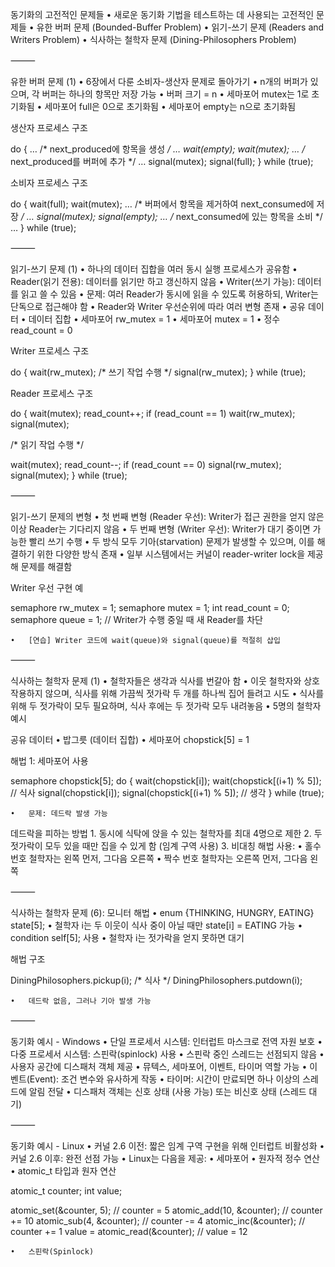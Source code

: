 동기화의 고전적인 문제들
	•	새로운 동기화 기법을 테스트하는 데 사용되는 고전적인 문제들
	•	유한 버퍼 문제 (Bounded-Buffer Problem)
	•	읽기-쓰기 문제 (Readers and Writers Problem)
	•	식사하는 철학자 문제 (Dining-Philosophers Problem)

⸻

유한 버퍼 문제 (1)
	•	6장에서 다룬 소비자-생산자 문제로 돌아가기
	•	n개의 버퍼가 있으며, 각 버퍼는 하나의 항목만 저장 가능
	•	버퍼 크기 = n
	•	세마포어 mutex는 1로 초기화됨
	•	세마포어 full은 0으로 초기화됨
	•	세마포어 empty는 n으로 초기화됨

생산자 프로세스 구조

do {
  …
  /* next_produced에 항목을 생성 */
  …
  wait(empty);
  wait(mutex);
  …
  /* next_produced를 버퍼에 추가 */
  …
  signal(mutex);
  signal(full);
} while (true);

소비자 프로세스 구조

do {
  wait(full);
  wait(mutex);
  …
  /* 버퍼에서 항목을 제거하여 next_consumed에 저장 */
  …
  signal(mutex);
  signal(empty);
  …
  /* next_consumed에 있는 항목을 소비 */
  …
} while (true);



⸻

읽기-쓰기 문제 (1)
	•	하나의 데이터 집합을 여러 동시 실행 프로세스가 공유함
	•	Reader(읽기 전용): 데이터를 읽기만 하고 갱신하지 않음
	•	Writer(쓰기 가능): 데이터를 읽고 쓸 수 있음
	•	문제: 여러 Reader가 동시에 읽을 수 있도록 허용하되, Writer는 단독으로 접근해야 함
	•	Reader와 Writer 우선순위에 따라 여러 변형 존재
	•	공유 데이터
	•	데이터 집합
	•	세마포어 rw_mutex = 1
	•	세마포어 mutex = 1
	•	정수 read_count = 0

Writer 프로세스 구조

do {
  wait(rw_mutex);
  /* 쓰기 작업 수행 */
  signal(rw_mutex);
} while (true);

Reader 프로세스 구조

do {
  wait(mutex);
  read_count++;
  if (read_count == 1)
    wait(rw_mutex);
  signal(mutex);

  /* 읽기 작업 수행 */

  wait(mutex);
  read_count--;
  if (read_count == 0)
    signal(rw_mutex);
  signal(mutex);
} while (true);



⸻

읽기-쓰기 문제의 변형
	•	첫 번째 변형 (Reader 우선): Writer가 접근 권한을 얻지 않은 이상 Reader는 기다리지 않음
	•	두 번째 변형 (Writer 우선): Writer가 대기 중이면 가능한 빨리 쓰기 수행
	•	두 방식 모두 기아(starvation) 문제가 발생할 수 있으며, 이를 해결하기 위한 다양한 방식 존재
	•	일부 시스템에서는 커널이 reader-writer lock을 제공해 문제를 해결함

Writer 우선 구현 예

semaphore rw_mutex = 1;
semaphore mutex = 1;
int read_count = 0;
semaphore queue = 1; // Writer가 수행 중일 때 새 Reader를 차단

	•	[연습] Writer 코드에 wait(queue)와 signal(queue)를 적절히 삽입

⸻

식사하는 철학자 문제 (1)
	•	철학자들은 생각과 식사를 번갈아 함
	•	이웃 철학자와 상호작용하지 않으며, 식사를 위해 가끔씩 젓가락 두 개를 하나씩 집어 들려고 시도
	•	식사를 위해 두 젓가락이 모두 필요하며, 식사 후에는 두 젓가락 모두 내려놓음
	•	5명의 철학자 예시

공유 데이터
	•	밥그릇 (데이터 집합)
	•	세마포어 chopstick[5] = 1

해법 1: 세마포어 사용

semaphore chopstick[5];
do {
  wait(chopstick[i]);
  wait(chopstick[(i+1) % 5]);
  // 식사
  signal(chopstick[i]);
  signal(chopstick[(i+1) % 5]);
  // 생각
} while (true);

	•	문제: 데드락 발생 가능

데드락을 피하는 방법
	1.	동시에 식탁에 앉을 수 있는 철학자를 최대 4명으로 제한
	2.	두 젓가락이 모두 있을 때만 집을 수 있게 함 (임계 구역 사용)
	3.	비대칭 해법 사용:
	•	홀수 번호 철학자는 왼쪽 먼저, 그다음 오른쪽
	•	짝수 번호 철학자는 오른쪽 먼저, 그다음 왼쪽

⸻

식사하는 철학자 문제 (6): 모니터 해법
	•	enum {THINKING, HUNGRY, EATING} state[5];
	•	철학자 i는 두 이웃이 식사 중이 아닐 때만 state[i] = EATING 가능
	•	condition self[5]; 사용
	•	철학자 i는 젓가락을 얻지 못하면 대기

해법 구조

DiningPhilosophers.pickup(i);
/* 식사 */
DiningPhilosophers.putdown(i);

	•	데드락 없음, 그러나 기아 발생 가능

⸻

동기화 예시 - Windows
	•	단일 프로세서 시스템: 인터럽트 마스크로 전역 자원 보호
	•	다중 프로세서 시스템: 스핀락(spinlock) 사용
	•	스핀락 중인 스레드는 선점되지 않음
	•	사용자 공간에 디스패처 객체 제공
	•	뮤텍스, 세마포어, 이벤트, 타이머 역할 가능
	•	이벤트(Event): 조건 변수와 유사하게 작동
	•	타이머: 시간이 만료되면 하나 이상의 스레드에 알림 전달
	•	디스패처 객체는 신호 상태 (사용 가능) 또는 비신호 상태 (스레드 대기)

⸻

동기화 예시 - Linux
	•	커널 2.6 이전: 짧은 임계 구역 구현을 위해 인터럽트 비활성화
	•	커널 2.6 이후: 완전 선점 가능
	•	Linux는 다음을 제공:
	•	세마포어
	•	원자적 정수 연산
	•	atomic_t 타입과 원자 연산

atomic_t counter; 
int value;

atomic_set(&counter, 5);        // counter = 5
atomic_add(10, &counter);       // counter += 10
atomic_sub(4, &counter);        // counter -= 4
atomic_inc(&counter);           // counter += 1
value = atomic_read(&counter);  // value = 12

	•	스핀락(Spinlock)
